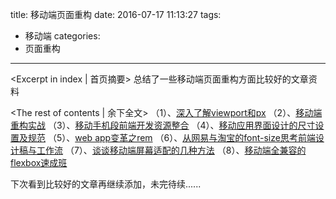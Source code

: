 title: 移动端页面重构
date: 2016-07-17 11:13:27
tags:
  - 移动端
categories:
  - 页面重构
---
<Excerpt in index | 首页摘要>
总结了一些移动端页面重构方面比较好的文章资料
<!-- more -->
<The rest of contents | 余下全文>
  （1）、[深入了解viewport和px](http://www.tuquu.com/Tutorial/wd2953.html)
  （2）、[移动端重构实战](http://www.w3cplus.com/mobile)
  （3）、[移动手机段前端开发资源整合](http://www.wufangbo.com/shou-ji-duan-zi-yuan/)
  （4）、[移动应用界面设计的尺寸设置及规范](http://www.imooc.com/article/1163)
  （5）、[web app变革之rem](http://isux.tencent.com/web-app-rem.html)
  （6）、[从网易与淘宝的font-size思考前端设计稿与工作流](http://www.cnblogs.com/lyzg/p/4877277.html?utm_source=caibaojian.com)
  （7）、[谈谈移动端屏幕适配的几种方法](http://www.oschina.net/question/2420477_2150404)
  （8）、[移动端全兼容的flexbox速成班](https://isux.tencent.com/flexbox.html)

  下次看到比较好的文章再继续添加，未完待续......
